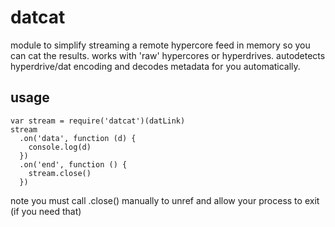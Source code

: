# datcat

module to simplify streaming a remote hypercore feed in memory so you can cat the results. works with 'raw' hypercores or hyperdrives. autodetects hyperdrive/dat encoding and decodes metadata for you automatically.

## usage

```
var stream = require('datcat')(datLink)
stream
  .on('data', function (d) {
    console.log(d)
  })
  .on('end', function () {
    stream.close()
  })
```

note you must call .close() manually to unref and allow your process to exit (if you need that)
